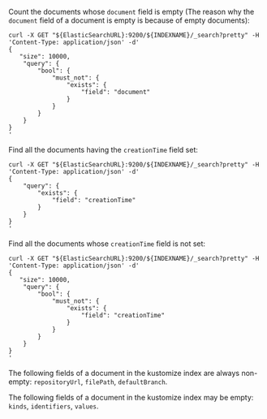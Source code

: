 Count the documents whose `document` field is empty (The reason why the `document` field
of a document is empty is because of empty documents):
```
curl -X GET "${ElasticSearchURL}:9200/${INDEXNAME}/_search?pretty" -H 'Content-Type: application/json' -d'
{
   "size": 10000,
    "query": {
        "bool": {
            "must_not": {
                "exists": {
                    "field": "document"
                }
            }
        }
    }
}
'
```

Find all the documents having the `creationTime` field set:
```
curl -X GET "${ElasticSearchURL}:9200/${INDEXNAME}/_search?pretty" -H 'Content-Type: application/json' -d'
{
    "query": {
        "exists": {
            "field": "creationTime"
        }
    }
}
'
```

Find all the documents whose `creationTime` field is not set:
```
curl -X GET "${ElasticSearchURL}:9200/${INDEXNAME}/_search?pretty" -H 'Content-Type: application/json' -d'
{
   "size": 10000,
    "query": {
        "bool": {
            "must_not": {
                "exists": {
                    "field": "creationTime"
                }
            }
        }
    }
}
'
```

The following fields of a document in the kustomize index are always non-empty:
`repositoryUrl`, `filePath`, `defaultBranch`.

The following fields of a document in the kustomize index may be empty:
`kinds`, `identifiers`, `values`.
